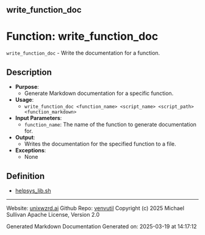 ## write_function_doc
# Function: write_function_doc
 `write_function_doc` - Write the documentation for a function.
## Description
- **Purpose**:
  - Generate Markdown documentation for a specific function.
- **Usage**: 
  - `write_function_doc <function_name> <script_name> <script_path> <function_markdown>`
- **Input Parameters**: 
  - `function_name`: The name of the function to generate documentation for.
- **Output**: 
  - Writes the documentation for the specified function to a file.
- **Exceptions**: 
  - None

## Definition 

* [helpsys_lib.sh](../helpsys_lib_sh.md)
---

Website: [unixwzrd.ai](https://unixwzrd.ai)
Github Repo: [venvutil](https://github.com/unixwzrd/venvutil)
Copyright (c) 2025 Michael Sullivan
Apache License, Version 2.0

Generated Markdown Documentation
Generated on: 2025-03-19 at 14:17:12
